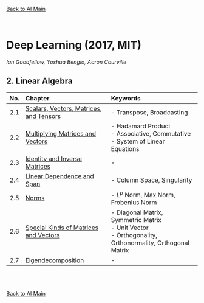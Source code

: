 [Back to AI Main](../../README.md)

<br>

# Deep Learning (2017, MIT)
*Ian Goodfellow, Yoshua Bengio, Aaron Courville*


## 2. Linear Algebra
|No.|Chapter|Keywords|
|:-:|:------|:-------|
|2.1|[Scalars, Vectors, Matrices, and Tensors](ch02/01/note.md)|- Transpose, Broadcasting|
|2.2|[Multiplying Matrices and Vectors](ch02/02/note.md)|- Hadamard Product <br> - Associative, Commutative <br> - System of Linear Equations|
|2.3|[Identity and Inverse Matrices](ch02/03/note.md)|- |
|2.4|[Linear Dependence and Span](ch02/04/note.md)|- Column Space, Singularity|
|2.5|[Norms](ch02/05/note.md)|- $L^p$ Norm, Max Norm, Frobenius Norm|
|2.6|[Special Kinds of Matrices and Vectors](ch02/06/note.md)|- Diagonal Matrix, Symmetric Matrix <br> - Unit Vector <br> - Orthogonality, Orthonormality, Orthogonal Matrix|
|2.7|[Eigendecomposition](ch02/07/note.md)|- |





<br><br>

[Back to AI Main](../../README.md)